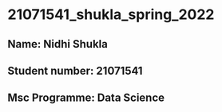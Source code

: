 # 21071541_shukla_spring_2022
## Name: Nidhi Shukla
## Student number: 21071541
## Msc Programme: Data Science


